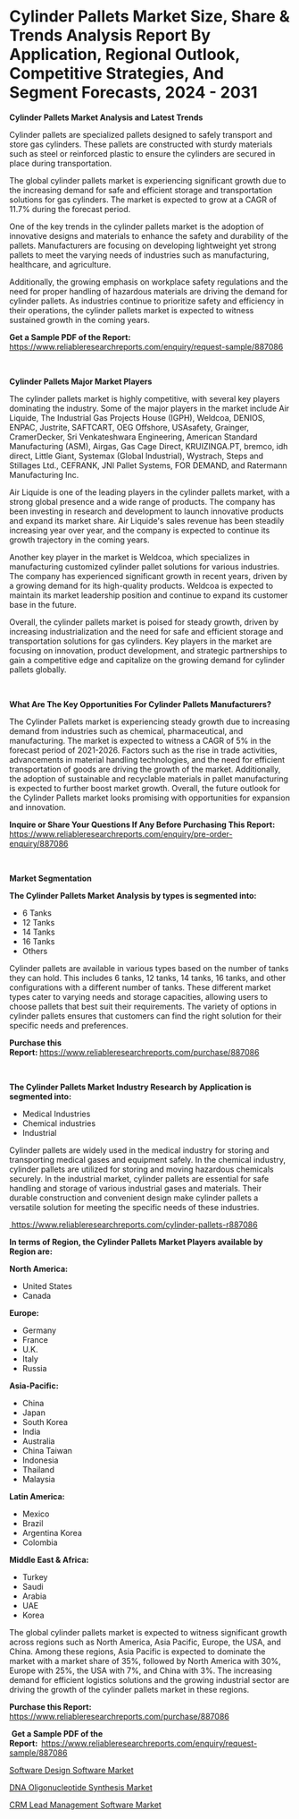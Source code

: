 <p><h1>Cylinder Pallets Market Size, Share & Trends Analysis Report By Application, Regional Outlook, Competitive Strategies, And Segment Forecasts, 2024 - 2031</h1></p><p><strong>Cylinder Pallets Market Analysis and Latest Trends</strong></p>
<p><p>Cylinder pallets are specialized pallets designed to safely transport and store gas cylinders. These pallets are constructed with sturdy materials such as steel or reinforced plastic to ensure the cylinders are secured in place during transportation.</p><p>The global cylinder pallets market is experiencing significant growth due to the increasing demand for safe and efficient storage and transportation solutions for gas cylinders. The market is expected to grow at a CAGR of 11.7% during the forecast period.</p><p>One of the key trends in the cylinder pallets market is the adoption of innovative designs and materials to enhance the safety and durability of the pallets. Manufacturers are focusing on developing lightweight yet strong pallets to meet the varying needs of industries such as manufacturing, healthcare, and agriculture.</p><p>Additionally, the growing emphasis on workplace safety regulations and the need for proper handling of hazardous materials are driving the demand for cylinder pallets. As industries continue to prioritize safety and efficiency in their operations, the cylinder pallets market is expected to witness sustained growth in the coming years.</p></p>
<p><strong>Get a Sample PDF of the Report:&nbsp;</strong> <a href="https://www.reliableresearchreports.com/enquiry/request-sample/887086">https://www.reliableresearchreports.com/enquiry/request-sample/887086</a></p>
<p>&nbsp;</p>
<p><strong>Cylinder Pallets Major Market Players</strong></p>
<p><p>The cylinder pallets market is highly competitive, with several key players dominating the industry. Some of the major players in the market include Air Liquide, The Industrial Gas Projects House (IGPH), Weldcoa, DENIOS, ENPAC, Justrite, SAFTCART, OEG Offshore, USAsafety, Grainger, CramerDecker, Sri Venkateshwara Engineering, American Standard Manufacturing (ASM), Airgas, Gas Cage Direct, KRUIZINGA.PT, bremco, idh direct, Little Giant, Systemax (Global Industrial), Wystrach, Steps and Stillages Ltd., CEFRANK, JNI Pallet Systems, FOR DEMAND, and Ratermann Manufacturing Inc.</p><p>Air Liquide is one of the leading players in the cylinder pallets market, with a strong global presence and a wide range of products. The company has been investing in research and development to launch innovative products and expand its market share. Air Liquide's sales revenue has been steadily increasing year over year, and the company is expected to continue its growth trajectory in the coming years.</p><p>Another key player in the market is Weldcoa, which specializes in manufacturing customized cylinder pallet solutions for various industries. The company has experienced significant growth in recent years, driven by a growing demand for its high-quality products. Weldcoa is expected to maintain its market leadership position and continue to expand its customer base in the future.</p><p>Overall, the cylinder pallets market is poised for steady growth, driven by increasing industrialization and the need for safe and efficient storage and transportation solutions for gas cylinders. Key players in the market are focusing on innovation, product development, and strategic partnerships to gain a competitive edge and capitalize on the growing demand for cylinder pallets globally.</p></p>
<p>&nbsp;</p>
<p><strong>What Are The Key Opportunities For Cylinder Pallets Manufacturers?</strong></p>
<p><p>The Cylinder Pallets market is experiencing steady growth due to increasing demand from industries such as chemical, pharmaceutical, and manufacturing. The market is expected to witness a CAGR of 5% in the forecast period of 2021-2026. Factors such as the rise in trade activities, advancements in material handling technologies, and the need for efficient transportation of goods are driving the growth of the market. Additionally, the adoption of sustainable and recyclable materials in pallet manufacturing is expected to further boost market growth. Overall, the future outlook for the Cylinder Pallets market looks promising with opportunities for expansion and innovation.</p></p>
<p><strong>Inquire or Share Your Questions If Any Before Purchasing This Report:</strong> <a href="https://www.reliableresearchreports.com/enquiry/pre-order-enquiry/887086">https://www.reliableresearchreports.com/enquiry/pre-order-enquiry/887086</a></p>
<p>&nbsp;</p>
<p><strong>Market Segmentation</strong></p>
<p><strong>The Cylinder Pallets Market Analysis by types is segmented into:</strong></p>
<p><ul><li>6 Tanks</li><li>12 Tanks</li><li>14 Tanks</li><li>16 Tanks</li><li>Others</li></ul></p>
<p><p>Cylinder pallets are available in various types based on the number of tanks they can hold. This includes 6 tanks, 12 tanks, 14 tanks, 16 tanks, and other configurations with a different number of tanks. These different market types cater to varying needs and storage capacities, allowing users to choose pallets that best suit their requirements. The variety of options in cylinder pallets ensures that customers can find the right solution for their specific needs and preferences.</p></p>
<p><strong>Purchase this Report:&nbsp;</strong><a href="https://www.reliableresearchreports.com/purchase/887086">https://www.reliableresearchreports.com/purchase/887086</a></p>
<p>&nbsp;</p>
<p><strong>The Cylinder Pallets Market Industry Research by Application is segmented into:</strong></p>
<p><ul><li>Medical Industries</li><li>Chemical industries</li><li>Industrial</li></ul></p>
<p><p>Cylinder pallets are widely used in the medical industry for storing and transporting medical gases and equipment safely. In the chemical industry, cylinder pallets are utilized for storing and moving hazardous chemicals securely. In the industrial market, cylinder pallets are essential for safe handling and storage of various industrial gases and materials. Their durable construction and convenient design make cylinder pallets a versatile solution for meeting the specific needs of these industries.</p></p>
<p><a href="https://www.reliableresearchreports.com/cylinder-pallets-r887086">&nbsp;https://www.reliableresearchreports.com/cylinder-pallets-r887086</a></p>
<p><strong>In terms of Region, the Cylinder Pallets Market Players available by Region are:</strong></p>
<p>
    <p> <strong> North America: </strong>
        <ul>
            <li>United States</li>
            <li>Canada</li>
        </ul>
        </p> 
    <p> <strong> Europe: </strong>
        <ul>
            <li>Germany</li>
            <li>France</li>
            <li>U.K.</li>
            <li>Italy</li>
            <li>Russia</li>
        </ul>
        </p> 
    <p> <strong> Asia-Pacific: </strong>
        <ul>
            <li>China</li>
            <li>Japan</li>
            <li>South Korea</li>
            <li>India</li>
            <li>Australia</li>
            <li>China Taiwan</li>
            <li>Indonesia</li>
            <li>Thailand</li>
            <li>Malaysia</li>
        </ul>
        </p> 
    <p> <strong> Latin America: </strong>
        <ul>
            <li>Mexico</li>
            <li>Brazil</li>
            <li>Argentina Korea</li>
            <li>Colombia</li>
        </ul>
        </p> 
    <p> <strong> Middle East & Africa: </strong>
        <ul>
            <li>Turkey</li>
            <li>Saudi</li>
            <li>Arabia</li>
            <li>UAE</li>
            <li>Korea</li>
        </ul>
    </p>
    </p>
<p><p>The global cylinder pallets market is expected to witness significant growth across regions such as North America, Asia Pacific, Europe, the USA, and China. Among these regions, Asia Pacific is expected to dominate the market with a market share of 35%, followed by North America with 30%, Europe with 25%, the USA with 7%, and China with 3%. The increasing demand for efficient logistics solutions and the growing industrial sector are driving the growth of the cylinder pallets market in these regions.</p></p>
<p><strong>Purchase this Report: </strong><a href="https://www.reliableresearchreports.com/purchase/887086">https://www.reliableresearchreports.com/purchase/887086</a></p>
<p>&nbsp;<strong>Get a Sample PDF of the Report:&nbsp;&nbsp;</strong><a href="https://www.reliableresearchreports.com/enquiry/request-sample/887086">https://www.reliableresearchreports.com/enquiry/request-sample/887086</a></p>
<p><strong></strong></p>
<p><p><a href="https://www.linkedin.com/pulse/analyzing-software-design-market-global-industry-perspective-u2pof?trackingId=jGFu3zk0bJJNGSqra1yRYw%3D%3D">Software Design Software Market</a></p><p><a href="https://www.linkedin.com/pulse/dna-oligonucleotide-synthesis-market-research-report-its-history-poq1f?trackingId=lmXZMBIqs52XqI4GkA8ePw%3D%3D">DNA Oligonucleotide Synthesis Market</a></p><p><a href="https://www.linkedin.com/pulse/crm-lead-management-software-market-insights-cagr-trends-growth-e79zf?trackingId=JmtPazURJ5c2ZEm8aGtX2g%3D%3D">CRM Lead Management Software Market</a></p></p>